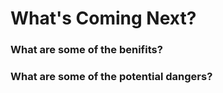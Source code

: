 # What's Coming Next?


### What are some of the benifits?

### What are some of the potential dangers?
